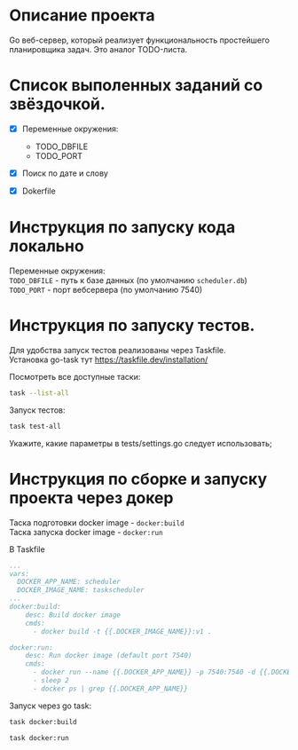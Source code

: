 # Описание проекта
Go веб-сервер, который реализует функциональность простейшего планировщика задач. Это аналог TODO-листа.

# Список выполенных заданий со звёздочкой. 
- [x] Переменные окружения:
    - TODO_DBFILE
    - TODO_PORT
- [x] Поиск по дате и слову  
- [x] Dokerfile  


# Инструкция по запуску кода локально
Переменные окружения:  
`TODO_DBFILE` - путь к базе данных (по умолчанию `scheduler.db`)  
`TODO_PORT` - порт вебсервера (по умолчанию 7540)  

# Инструкция по запуску тестов.
Для удобства запуск тестов реализованы через Taskfile.  
Установка go-task тут https://taskfile.dev/installation/

Посмотреть все доступные таски:  
```sh
task --list-all
```

Запуск тестов: 
```sh
task test-all
```


Укажите, какие параметры в tests/settings.go следует использовать;

# Инструкция по сборке и запуску проекта через докер 
Таска подготовки docker image - `docker:build`  
Таска запуска docker image    - `docker:run`  

В Taskfile
```yaml
...
vars:
  DOCKER_APP_NAME: scheduler
  DOCKER_IMAGE_NAME: taskscheduler
...
docker:build:
    desc: Build docker image
    cmds:
      - docker build -t {{.DOCKER_IMAGE_NAME}}:v1 .

docker:run:
    desc: Run docker image (default port 7540)
    cmds:
      - docker run --name {{.DOCKER_APP_NAME}} -p 7540:7540 -d {{.DOCKER_IMAGE_NAME}}:v1
      - sleep 2
      - docker ps | grep {{.DOCKER_APP_NAME}}
```

Запуск через go task:
```sh
task docker:build
```
```sh
task docker:run
```